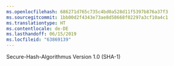```yaml
---
ms.openlocfilehash: 686271d765c735c4bd0a528d11f5397b876a37f3
ms.sourcegitcommit: 1bb00d2f4343e73ae8d58668f02297a3cf10a4c1
ms.translationtype: HT
ms.contentlocale: de-DE
ms.lasthandoff: 06/15/2019
ms.locfileid: "63869139"
---
```

Secure-Hash-Algorithmus Version 1.0 (SHA-1)